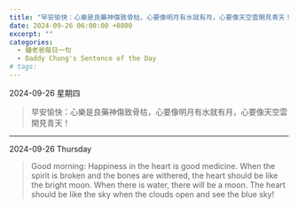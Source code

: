```yaml
---
title: "早安愉快：心樂是良藥神傷致骨枯，心要像明月有水就有月，心要像天空雲開見青天！ <br> Good morning: Happiness in the heart is good medicine. When the spirit is broken and the bones are withered, the heart should be like the bright moon. When there is water, there will be a moon. The heart should be like the sky when the clouds open and see the blue sky!"
date: 2024-09-26 06:00:00 +0800
excerpt: ""
categories:
  - 鍾老爸每日一句
  - Daddy Chung's Sentence of the Day
# tags:
---
```


2024-09-26 星期四

> 早安愉快：心樂是良藥神傷致骨枯，心要像明月有水就有月，心要像天空雲開見青天！

---

2024-09-26 Thursday

> Good morning: Happiness in the heart is good medicine. When the spirit is broken and the bones are withered, the heart should be like the bright moon. When there is water, there will be a moon. The heart should be like the sky when the clouds open and see the blue sky!
